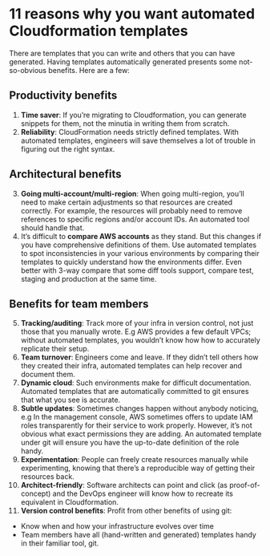# 11 reasons why you want automated Cloudformation templates
There are templates that you can write and others that you can have generated. Having templates automatically generated presents some not-so-obvious benefits. Here are a few:
## Productivity benefits
1. **Time saver**: If you’re migrating to Cloudformation, you can generate snippets for them, not the minutia in writing them from scratch.
2. **Reliability**: CloudFormation needs strictly defined templates. With automated templates, engineers will save themselves a lot of trouble in figuring out the right syntax.

## Architectural benefits
3. **Going multi-account/multi-region**: When going multi-region, you’ll need to make certain adjustments so that resources are created correctly. For example, the resources will probably need to remove references to specific regions and/or account IDs. An automated tool should handle that.
4. It’s difficult to **compare AWS accounts** as they stand. But this changes if you have comprehensive definitions of them. Use automated templates to spot inconsistencies in your various environments by comparing their templates to quickly understand how the environments differ. Even better with 3-way compare that some diff tools support, compare test, staging and production at the same time.

## Benefits for team members
5. **Tracking/auditing**: Track more of your infra in version control, not just those that you manually wrote. E.g AWS provides a few default VPCs; without automated templates, you wouldn’t know how how to accurately replicate their setup.
6. **Team turnover**: Engineers come and leave. If they didn’t tell others how they created their infra, automated templates can help recover and document them.
7. **Dynamic cloud**: Such environments make for difficult documentation. Automated templates that are automatically committed to git ensures that what you see is accurate.
8. **Subtle updates**: Sometimes changes happen without anybody noticing, e.g In the management console, AWS sometimes offers to update IAM roles transparently for their service to work properly. However, it’s not obvious what exact permissions they are adding. An automated template under git will ensure you have the up-to-date definition of the role handy.
9. **Experimentation**: People can freely create resources manually while experimenting, knowing that there’s a reproducible way of getting their resources back.
10. **Architect-friendly**: Software architects can point and click (as proof-of-concept) and the DevOps engineer will know how to recreate its equivalent in Cloudformation.
11. **Version control benefits**: Profit from other benefits of using git:
  - Know when and how your infrastructure evolves over time
  - Team members have all (hand-written and generated) templates handy in their familiar tool, git.
